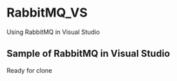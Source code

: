 # RabbitMQ_VS
Using RabbitMQ in Visual Studio
## Sample of RabbitMQ in Visual Studio
Ready for clone 
